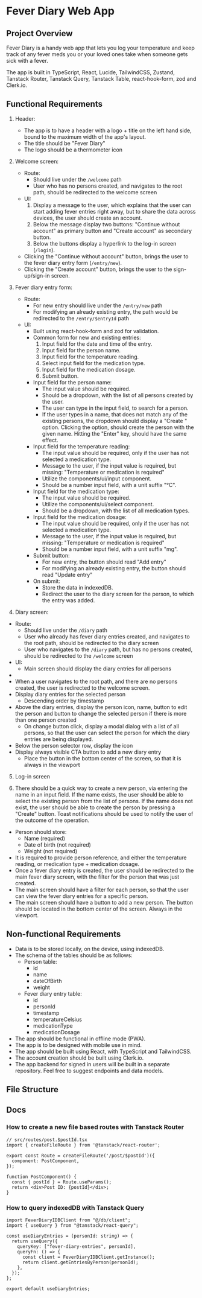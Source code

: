# Fever Diary Web App

## Project Overview

Fever Diary is a handy web app that lets you log your temperature and keep track of any fever meds you or your loved ones take when someone gets sick with a fever.

The app is built in TypeScript, React, Lucide, TailwindCSS, Zustand, Tanstack Router, Tanstack Query, Tanstack Table, react-hook-form, zod and Clerk.io.

## Functional Requirements

1. Header:

   - The app is to have a header with a logo + title on the left hand side, bound to the maximum width of the app's layout.
   - The title should be "Fever Diary"
   - The logo should be a thermometer icon

2. Welcome screen:

   - Route:
     - Should live under the `/welcome` path
     - User who has no persons created, and navigates to the root path, should be redirected to the welcome screen
   - UI:
     1. Display a message to the user, which explains that the user can start adding fever entries right away, but to share the data across devices, the user should create an account.
     2. Below the message display two buttons: "Continue without account" as primary button and "Create account" as secondary button.
     3. Below the buttons display a hyperlink to the log-in screen (`/login`).
   - Clicking the "Continue without account" button, brings the user to the fever diary entry form (`/entry/new`).
   - Clicking the "Create account" button, brings the user to the sign-up/sign-in screen.

3. Fever diary entry form:

   - Route:
     - For new entry should live under the `/entry/new` path
     - For modifying an already existing entry, the path would be redirected to the `/entry/$entryId` path
   - UI:
     - Built using react-hook-form and zod for validation.
     - Common form for new and existing entries:
       1. Input field for the date and time of the entry.
       2. Input field for the person name.
       3. Input field for the temperature reading.
       4. Select input field for the medication type.
       5. Input field for the medication dosage.
       6. Submit button.
     - Input field for the person name:
       - The input value should be required.
       - Should be a dropdown, with the list of all persons created by the user.
       - The user can type in the input field, to search for a person.
       - If the user types in a name, that does not match any of the existing persons, the dropdown should display a "Create <Name>" option. Clicking the option, should create the person with the given name. Hitting the "Enter" key, should have the same effect.
     - Input field for the temperature reading:
       - The input value should be required, only if the user has not selected a medication type.
       - Message to the user, if the input value is required, but missing: "Temperature or medication is required"
       - Utilize the components/ui/input component.
       - Should be a number input field, with a unit suffix "°C".
     - Input field for the medication type:
       - The input value should be required.
       - Utilize the components/ui/select component.
       - Should be a dropdown, with the list of all medication types.
     - Input field for the medication dosage:
       - The input value should be required, only if the user has not selected a medication type.
       - Message to the user, if the input value is required, but missing: "Temperature or medication is required"
       - Should be a number input field, with a unit suffix "mg".
     - Submit button:
       - For new entry, the button should read "Add entry"
       - For modifying an already existing entry, the button should read "Update entry"
     - On submit:
       - Store the data in indexedDB.
       - Redirect the user to the diary screen for the person, to which the entry was added.

4. Diary screen:

- Route:
  - Should live under the `/diary` path
  - User who already has fever diary entries created, and navigates to the root path, should be redirected to the diary screen
  - User who navigates to the `/diary` path, but has no persons created, should be redirected to the `/welcome` screen
- UI:
  - Main screen should display the diary entries for all persons
-
- When a user navigates to the root path, and there are no persons created, the user is redirected to the welcome screen.
- Display diary entries for the selected person
  - Descending order by timestamp
- Above the diary entries, display the person icon, name, button to edit the person and button to change the selected person if there is more than one person created
  - On change button click, display a modal dialog with a list of all persons, so that the user can select the person for which the diary entries are being displayed.
- Below the person selector row, display the icon
- Display always visible CTA button to add a new diary entry
  - Place the button in the bottom center of the screen, so that it is always in the viewport

5. Log-in screen

6. There should be a quick way to create a new person, via entering the name in an input field. If the name exists, the user should be able to select the existing person from the list of persons. If the name does not exist, the user should be able to create the person by pressing a "Create" button. Toast notifications should be used to notify the user of the outcome of the operation.

- Person should store:
  - Name (required)
  - Date of birth (not required)
  - Weight (not required)
- It is required to provide person reference, and either the temperature reading, or medication type + medication dosage.
- Once a fever diary entry is created, the user should be redirected to the main fever diary screen, with the filter for the person that was just created.
- The main screen should have a filter for each person, so that the user can view the fever diary entries for a specific person.
- The main screen should have a button to add a new person. The button should be located in the bottom center of the screen. Always in the viewport.

## Non-functional Requirements

- Data is to be stored locally, on the device, using indexedDB.
- The schema of the tables should be as follows:
  - Person table:
    - id
    - name
    - dateOfBirth
    - weight
  - Fever diary entry table:
    - id
    - personId
    - timestamp
    - temperatureCelsius
    - medicationType
    - medicationDosage
- The app should be functional in offline mode (PWA).
- The app is to be designed with mobile use in mind.
- The app should be built using React, with TypeScript and TailwindCSS.
- The account creation should be built using Clerk.io.
- The app backend for signed in users will be built in a separate repository. Feel free to suggest endpoints and data models.

## File Structure

## Docs

### How to create a new file based routes with Tanstack Router

```TS
// src/routes/post.$postId.tsx
import { createFileRoute } from '@tanstack/react-router';

export const Route = createFileRoute('/post/$postId')({
  component: PostComponent,
});

function PostComponent() {
  const { postId } = Route.useParams();
  return <div>Post ID: {postId}</div>;
}
```

### How to query indexedDB with Tanstack Query

```TS
import FeverDiaryIDBClient from "@/db/client";
import { useQuery } from "@tanstack/react-query";

const useDiaryEntries = (personId: string) => {
  return useQuery({
    queryKey: ["fever-diary-entries", personId],
    queryFn: () => {
      const client = FeverDiaryIDBClient.getInstance();
      return client.getEntriesByPerson(personId);
    },
  });
};

export default useDiaryEntries;

```
